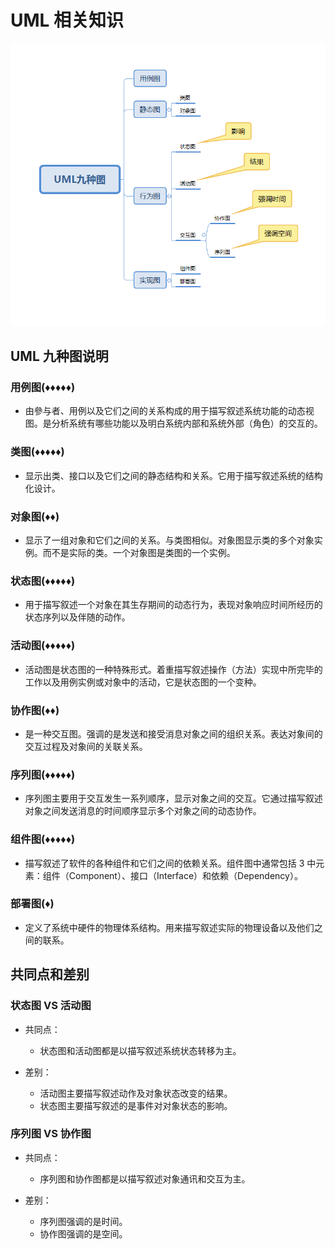 # UML 相关知识

![UML图](../img/uml.png)

## UML 九种图说明

### 用例图(&diams;&diams;&diams;&diams;&diams;)

- 由參与者、用例以及它们之间的关系构成的用于描写叙述系统功能的动态视图。是分析系统有哪些功能以及明白系统内部和系统外部（角色）的交互的。

### 类图(&diams;&diams;&diams;&diams;&diams;)

- 显示出类、接口以及它们之间的静态结构和关系。它用于描写叙述系统的结构化设计。

### 对象图(&diams;&diams;)

- 显示了一组对象和它们之间的关系。与类图相似。对象图显示类的多个对象实例。而不是实际的类。一个对象图是类图的一个实例。

### 状态图(&diams;&diams;&diams;&diams;&diams;)

- 用于描写叙述一个对象在其生存期间的动态行为，表现对象响应时间所经历的状态序列以及伴随的动作。

### 活动图(&diams;&diams;&diams;&diams;&diams;)

- 活动图是状态图的一种特殊形式。着重描写叙述操作（方法）实现中所完毕的工作以及用例实例或对象中的活动，它是状态图的一个变种。

### 协作图(&diams;&diams;)

- 是一种交互图。强调的是发送和接受消息对象之间的组织关系。表达对象间的交互过程及对象间的关联关系。

### 序列图(&diams;&diams;&diams;&diams;&diams;)

- 序列图主要用于交互发生一系列顺序，显示对象之间的交互。它通过描写叙述对象之间发送消息的时间顺序显示多个对象之间的动态协作。

### 组件图(&diams;&diams;&diams;&diams;&diams;)

- 描写叙述了软件的各种组件和它们之间的依赖关系。组件图中通常包括 3 中元素：组件（Component）、接口（Interface）和依赖（Dependency）。

### 部署图(&diams;)

- 定义了系统中硬件的物理体系结构。用来描写叙述实际的物理设备以及他们之间的联系。

## 共同点和差别

### 状态图 VS 活动图

- 共同点：

  - 状态图和活动图都是以描写叙述系统状态转移为主。

- 差别：
  - 活动图主要描写叙述动作及对象状态改变的结果。
  - 状态图主要描写叙述的是事件对对象状态的影响。

### 序列图 VS 协作图

- 共同点：

  - 序列图和协作图都是以描写叙述对象通讯和交互为主。

- 差别：
  - 序列图强调的是时间。
  - 协作图强调的是空间。
